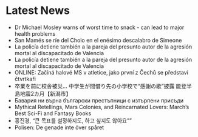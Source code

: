 # Latest News
-  Dr Michael Mosley warns of worst time to snack - can lead to major health problems
-  San Mamés se ríe del Cholo en el enésimo descalabro de Simeone
-  La policía detiene también a la pareja del presunto autor de la agresión mortal al discapacitado de Valencia
-  La policía detiene también a la pareja del presunto autor de la agresión mortal al discapacitado de Valencia
-  ONLINE: Začíná halové MS v atletice, jako první z Čechů se představí čtvrtkaři
-  卒業を前に校舎被災… 中学生が間借り先の小学校で“感謝の歌”披露 能登半島地震2カ月【新潟市】
-  Бавария ни върна български престъпници с изтърпени присъди
-  Mythical Retellings, Mars Colonies, and Reincarnated Lovers: March’s Best Sci-Fi and Fantasy Books
-  홍진경, “큰 목표를 설정하지도, 하고 싶지도 않아요””
-  Polisen: De genade inte över spåret
